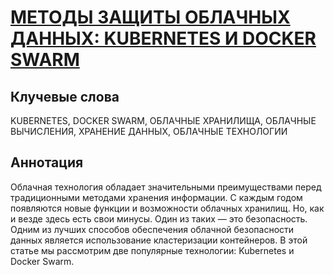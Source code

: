 # [МЕТОДЫ ЗАЩИТЫ ОБЛАЧНЫХ ДАННЫХ: KUBERNETES И DOCKER SWARM](https://medium.com/@chertkova.ad/методы-защиты-облачных-данных-kubernetes-и-docker-swarm-13273cac8133)

## Клучевые слова

KUBERNETES, DOCKER SWARM, ОБЛАЧНЫЕ ХРАНИЛИЩА, ОБЛАЧНЫЕ ВЫЧИСЛЕНИЯ, ХРАНЕНИЕ ДАННЫХ, ОБЛАЧНЫЕ ТЕХНОЛОГИИ

## Аннотация

Облачная технология обладает значительными преимуществами перед традиционными методами хранения информации. 
С каждым годом появляются новые функции и возможности облачных хранилищ. Но, как и везде здесь есть свои минусы. Один из таких — это безопасность.
Одним из лучших способов обеспечения облачной безопасности данных является использование кластеризации контейнеров.
В этой статье мы рассмотрим две популярные технологии: Kubernetes и Docker Swarm.

